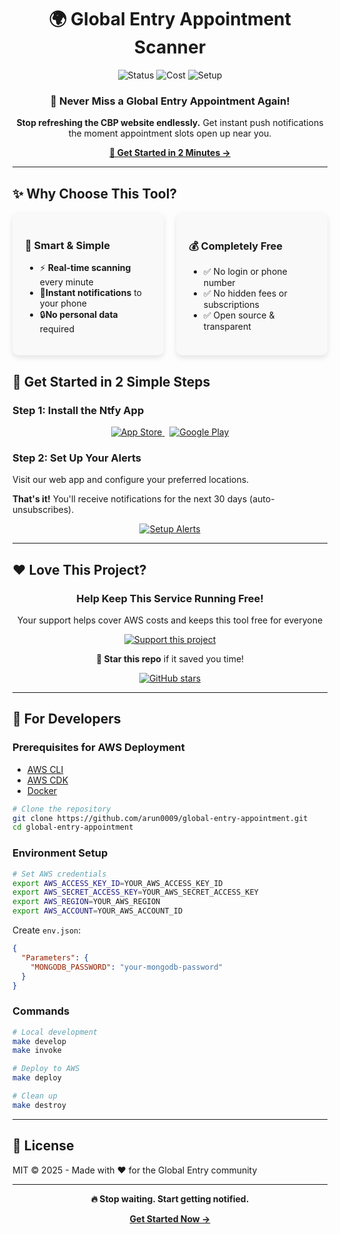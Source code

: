 <div align="center">

# 🌍 Global Entry Appointment Scanner

<img src="https://img.shields.io/badge/Status-Live-brightgreen?style=for-the-badge" alt="Status"/>
<img src="https://img.shields.io/badge/Cost-FREE-blue?style=for-the-badge" alt="Cost"/>
<img src="https://img.shields.io/badge/Setup-2_Steps-orange?style=for-the-badge" alt="Setup"/>

### 🚀 **Never Miss a Global Entry Appointment Again!**

**Stop refreshing the CBP website endlessly.** Get instant push notifications the moment appointment slots open up near you.

[**🔔 Get Started in 2 Minutes →**](https://arun0009.github.io/global-entry-appointment/)

</div>

---

## ✨ **Why Choose This Tool?**

<div style="display: flex; justify-content: space-between; gap: 20px;">

  <div style="flex: 1; padding: 20px; background: #f9f9f9; border-radius: 10px; box-shadow: 0 4px 8px rgba(0,0,0,0.1);">
    <h3>🎯 Smart & Simple</h3>
    <ul>
      <li>⚡ <b>Real-time scanning</b> every minute</li>
      <li>📱<b>Instant notifications</b> to your phone</li>
      <li>🔒<b>No personal data</b> required</li>
    </ul>
  </div>

  <div style="flex: 1; padding: 20px; background: #f9f9f9; border-radius: 10px; box-shadow: 0 4px 8px rgba(0,0,0,0.1);">
    <h3>💰 Completely Free</h3>
    <ul>
      <li>✅ No login or phone number</li>
      <li>✅ No hidden fees or subscriptions</li>
      <li>✅ Open source & transparent</li>
    </ul>
  </div>

</div>

## 📲 **Get Started in 2 Simple Steps**

### **Step 1: Install the Ntfy App**

<div align="center">
  <a href="https://apps.apple.com/app/ntfy/id1625396347" target="_blank">
    <img src="https://img.shields.io/badge/App%20Store-Download-black?style=for-the-badge&logo=apple&logoColor=white" alt="App Store" />
  </a>
  &nbsp;
  <a href="https://play.google.com/store/apps/details?id=io.heckel.ntfy" target="_blank">
    <img src="https://img.shields.io/badge/Google%20Play-Download-3DDC84?style=for-the-badge&logo=google-play&logoColor=white" alt="Google Play" />
  </a>
</div>

### **Step 2: Set Up Your Alerts**
Visit our web app and configure your preferred locations.

**That's it!** You'll receive notifications for the next 30 days (auto-unsubscribes).

<div align="center">
  <a href="https://arun0009.github.io/global-entry-appointment" target="_blank">
    <img src="https://img.shields.io/badge/🔔%20Set%20Up%20Alerts-Open%20Web%20App-blue?style=for-the-badge" alt="Setup Alerts" />
  </a>
</div>


---

## ❤️ Love This Project?

<div align="center">

### **Help Keep This Service Running Free!**

Your support helps cover AWS costs and keeps this tool free for everyone

[![Support this project](https://img.buymeacoffee.com/button-api/?text=Support%20this%20project&emoji=&slug=arun0009&button_colour=5F7FFF&font_colour=ffffff&font_family=Poppins&outline_colour=000000&coffee_colour=FFDD00)](https://www.buymeacoffee.com/arun0009)

**🌟 Star this repo** if it saved you time!

<p>
<a href="https://github.com/arun0009/global-entry-appointment/stargazers">
<img src="https://img.shields.io/github/stars/arun0009/global-entry-appointment?style=social" alt="GitHub stars"/>
</a>
</p>

</div>

---

## 🔧 **For Developers**

### **Prerequisites for AWS Deployment**
- [AWS CLI](https://docs.aws.amazon.com/cli/latest/userguide/getting-started-install.html)
- [AWS CDK](https://docs.aws.amazon.com/cdk/latest/guide/work-with-cdk-typescript.html)
- [Docker](https://www.docker.com/get-started/)

```bash
# Clone the repository
git clone https://github.com/arun0009/global-entry-appointment.git
cd global-entry-appointment
```

### **Environment Setup**

```bash
# Set AWS credentials
export AWS_ACCESS_KEY_ID=YOUR_AWS_ACCESS_KEY_ID
export AWS_SECRET_ACCESS_KEY=YOUR_AWS_SECRET_ACCESS_KEY
export AWS_REGION=YOUR_AWS_REGION
export AWS_ACCOUNT=YOUR_AWS_ACCOUNT_ID
```

Create `env.json`:
```json
{
  "Parameters": {
    "MONGODB_PASSWORD": "your-mongodb-password"
  }
}
```

### **Commands**

```bash
# Local development
make develop
make invoke

# Deploy to AWS
make deploy

# Clean up
make destroy
```

---

## 📄 **License**

MIT © 2025 - Made with ❤️ for the Global Entry community

---

<div align="center">

**🔥 Stop waiting. Start getting notified.**

[**Get Started Now →**](https://arun0009.github.io/global-entry-appointment/)

</div>

